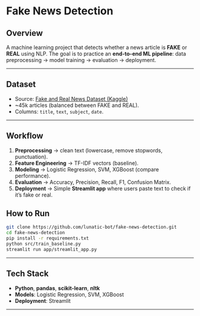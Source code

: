 # Fake News Detection

## Overview

A machine learning project that detects whether a news article is **FAKE** or **REAL** using NLP.
The goal is to practice an **end-to-end ML pipeline**: data preprocessing → model training → evaluation → deployment.

---

## Dataset

- Source: [Fake and Real News Dataset (Kaggle)](https://www.kaggle.com/datasets/clmentbisaillon/fake-and-real-news-dataset)
- \~45k articles (balanced between FAKE and REAL).
- Columns: `title`, `text`, `subject`, `date`.

---

## Workflow

1. **Preprocessing** → clean text (lowercase, remove stopwords, punctuation).
2. **Feature Engineering** → TF-IDF vectors (baseline).
3. **Modeling** → Logistic Regression, SVM, XGBoost (compare performance).
4. **Evaluation** → Accuracy, Precision, Recall, F1, Confusion Matrix.
5. **Deployment** → Simple **Streamlit app** where users paste text to check if it’s fake or real.

## How to Run

```bash
git clone https://github.com/lunatic-bot/fake-news-detection.git
cd fake-news-detection
pip install -r requirements.txt
python src/train_baseline.py
streamlit run app/streamlit_app.py
```

---

## Tech Stack

- **Python**, **pandas**, **scikit-learn**, **nltk**
- **Models**: Logistic Regression, SVM, XGBoost
- **Deployment**: Streamlit

---
